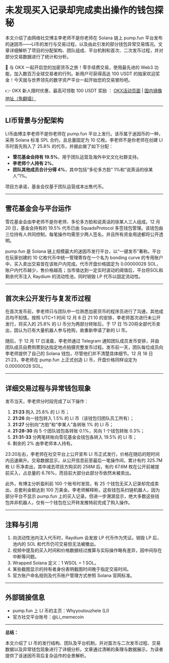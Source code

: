 # 未发现买入记录却完成卖出操作的钱包探秘

本文介绍了由网络社交博主李老师不是你老师在 Solana 链上 pump.fun 平台发布的迷因币——LI币的发行与交易过程，以及由此引发的部分钱包异常交易情况。文章详细解析了项目的分配架构、团队组成、平台机制和首次、二次发币过程，并对部分交易数据进行了统计和分析。

🚀 与 OKX 一起开启您的加密货币之旅！零手续费交易，使用最先进的 Web3 功能，加入数百万全球交易者的行列。新用户可获得高达 100 USDT 的独家欢迎奖金！今天就与世界领先的数字资产平台一起开始您的交易冒险吧。

👉 OKX 新人限时优惠，最高可领取 100 USDT 奖励 ： [OKX活动页面](https://bit.ly/OKXe) | [国内镜像地址（免翻墙）](https://bit.ly/okX)

---

## LI币背景与分配架构

LI币由博主李老师不是你老师在 pump.fun 平台上发行。该币属于迷因币的一种，采用 Solana 标准 SPL 合约，且总量固定为 10 亿枚。李老师不是你老师在创建 LI 币时首先购入了 25.8% 的代币，并据此做了如下分配：

- **雪花基金会持有 19.5%**，用于团队运营及海外中文文化社群支持。
- **李老师个人持有 2%**。
- **团队其他成员合计分得 4%**，其中包括“多伦多方脸” 1%和“说真话的徐某人”1%。

项目方承诺，基金会仅基于团队运营成本出售代币。

---

## 雪花基金会与平台运作

雪花基金会由李老师不是你老师、多伦多方脸和说真话的徐某人三人组成。12 月 20 日，基金会持有的 19.5% 代币已由 SquadsProtocol 多签钱包管理。该钱包由三位持有人共同控制，每笔操作均需至少两人签名，并且所有资金用途都将公开透明。

pump.fun 是 Solana 链上规模最大的迷因币发行平台，以“一键发币”著称。平台在玩家创建的 10 亿枚代币中统一管理寄存在一个名为 bonding curve 的专用账户中，买入卖出交易皆在该账户内完成。代币开盘价格固定为 0.00000028 SOL，账户内代币越少，售价格越高；当市值达到一定实时波动的阈值后，平台将SOL和剩余代币注入 Raydium 的流动性池，同时销毁 LP 代币以固定流动性。

---

## 首次未公开发行与复发币过程

在首次发币前，李老师只与团队中一位熟悉加密货币的程序员进行了沟通，其他成员均不知情。按照 UTC+1 时间 12 月 8 日 21:10 的安排，李老师首次进行未公开发行，将买入的 25.8% 的 LI 币分为两部分转账后，于 17 日 15:20将全部代币卖出，因认为已有大量机器人参与抢购，故重新申请了新的 LI 币。

随后，于 12 月 17 日凌晨，李老师通过 Telegram 通知团队成员发币安排，并由团队成员自费购票到达指定地点拍摄完整发币过程。发币前一天，团队每位成员向李老师提供了自己的 Solana 钱包，尽管他们并不清楚具体细节。12 月 18 日 21:23，李老师在 pump.fun 上正式创造 LI 币，开盘价格同样设定为 0.00000028 SOL。

---

## 详细交易过程与异常钱包现象

发币当天，李老师分时段完成了以下操作：

1. **21:23** 购入 25.8% 的 LI 币；
2. **21:26** 向一钱包转入 1.5% 的 LI 币（该钱包归团队员工所有）；
3. **21:27** 分别向“方脸”和“李某人”各转账 1% 的 LI 币；
4. **21:28-30** 向 5 个团队钱包各转账 0.1%，另向 1 个钱包转账 0.3%；
5. **21:31-33** 分两笔转账向雪花基金会钱包各转入 19.5% 的 LI 币；
6. 剩余的 2% 由李老师本人持有。

23:20左右，李老师在社交平台上公开宣布 LI 币正式发行，价格在随后的短时间内迅速飙升。交易数据显示，从公开信息前至最后一笔操作间，累计有约 325.7M 枚 LI 币净卖出，其中减去项目方购买的 258M 后，有约 67.6M 枚在公开前被提前买入，占总量的 6.76%，而目前大部分此部分币依然未被卖出。

此外，有博主分析盈利前 100 个账号时发现，有 25 个钱包无买入记录却完成卖出，总套利金额达到 100 万美金。李老师解释称，这些钱包系扫链机器人，因为部分平台不显示 pump.fun 上的买入记录。但进一步溯源显示，绝大多数这些钱包并非机器人，仅有一个钱包在公开转发推特前完成了购入操作。

---

## 注释与引用

1. 向流动性池内注入代币时，Raydium 会发放 LP 代币作为凭证。销毁 LP 后，池内的 SOL 和代币仍可交易但无法被撤出。
2. 视频中提及的买入时间和价格数据经过推算与实际操作略有差异，因中间存在中断等问题。
3. Wrapped Solana 定义：1 WSOL = 1 SOL。
4. 某些截图显示的持有者身份表明截图时间晚于指定交易时间。
5. 官方账户命名规则及代币账户管理方式参照 Solana 官网标准。

---

## 外部链接信息

- pump.fun 上 LI 币的主页：Whyyoutouzhele (LI)
- 官方社交平台账号：@Li_memecoin

---

**总结：**

本文介绍了 LI 币的发行结构、团队及平台机制，并对首次与二次发币过程、交易数据以及异常钱包现象进行了详细分析。文章通过清晰的条理与数据展示，为读者提供了该迷因币背后复杂运作的全景解析。